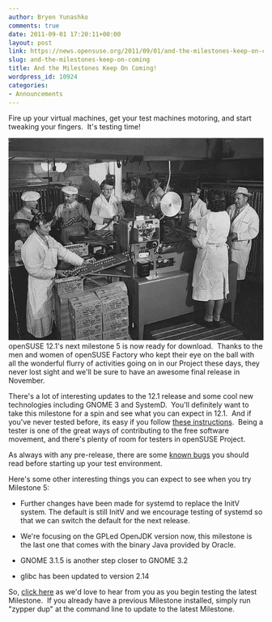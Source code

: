 ```yaml
---
author: Bryen Yunashko
comments: true
date: 2011-09-01 17:20:11+00:00
layout: post
link: https://news.opensuse.org/2011/09/01/and-the-milestones-keep-on-coming/
slug: and-the-milestones-keep-on-coming
title: And the Milestones Keep On Coming!
wordpress_id: 10924
categories:
- Announcements
---
```


Fire up your virtual machines, get your test machines motoring, and start tweaking your fingers.  It's testing time!

[![Image o Factory Assembly Line](/wp-content/uploads/2011/09/assemblyline.jpg)](http://news.opensuse.org/2011/09/01/and-the-milestones-keep-on-coming/assemblyline/)openSUSE 12.1's next milestone 5 is now ready for download.  Thanks to the men and women of openSUSE Factory who kept their eye on the ball with all the wonderful flurry of activities going on in our Project these days, they never lost sight and we'll be sure to have an awesome final release in November.

There's a lot of interesting updates to the 12.1 release and some cool new technologies including GNOME 3 and SystemD.  You'll definitely want to take this milestone for a spin and see what you can expect in 12.1.  And if you've never tested before, its easy if you follow [these instructions](http://en.opensuse.org/VirtualBox).  Being a tester is one of the great ways of contributing to the free software movement, and there's plenty of room for testers in openSUSE Project.

As always with any pre-release, there are some [known bugs](http://en.opensuse.org/openSUSE:Most_annoying_bugs_12.1_dev) you should read before starting up your test environment.

Here's some other interesting things you can expect to see when you try Milestone 5:



	
  * Further changes have been made for systemd to replace the InitV system. The default is still InitV and we encourage testing of systemd so that we can switch the default for the next release.

	
  * We're focusing on the GPLed OpenJDK version now, this milestone is the last one that comes with the binary Java provided by Oracle.

	
  * GNOME 3.1.5 is another step closer to GNOME 3.2

	
  * glibc has been updated to version 2.14


So, [click here](http://software.opensuse.org/developer/en) as we'd love to hear from you as you begin testing the latest Milestone.  If you already have a previous Milestone installed, simply run "zypper dup" at the command line to update to the latest Milestone.
